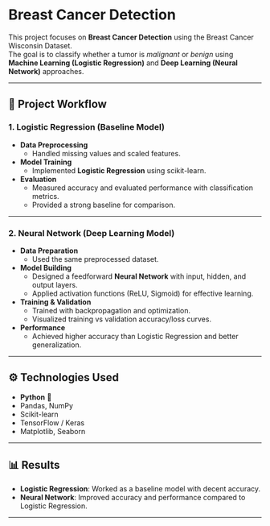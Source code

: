 # Breast Cancer Detection 

This project focuses on **Breast Cancer Detection** using the Breast Cancer Wisconsin Dataset.  
The goal is to classify whether a tumor is *malignant* or *benign* using **Machine Learning (Logistic Regression)** and **Deep Learning (Neural Network)** approaches.

---

## 🔹 Project Workflow

### 1. Logistic Regression (Baseline Model)
- **Data Preprocessing**  
  - Handled missing values and scaled features.  
- **Model Training**  
  - Implemented **Logistic Regression** using scikit-learn.  
- **Evaluation**  
  - Measured accuracy and evaluated performance with classification metrics.  
  - Provided a strong baseline for comparison.

---

### 2. Neural Network (Deep Learning Model)
- **Data Preparation**  
  - Used the same preprocessed dataset.  
- **Model Building**  
  - Designed a feedforward **Neural Network** with input, hidden, and output layers.  
  - Applied activation functions (ReLU, Sigmoid) for effective learning.  
- **Training & Validation**  
  - Trained with backpropagation and optimization.  
  - Visualized training vs validation accuracy/loss curves.  
- **Performance**  
  - Achieved higher accuracy than Logistic Regression and better generalization.

---

## ⚙️ Technologies Used
- **Python** 🐍  
- Pandas, NumPy  
- Scikit-learn  
- TensorFlow / Keras  
- Matplotlib, Seaborn  

---

## 📊 Results
- **Logistic Regression**: Worked as a baseline model with decent accuracy.  
- **Neural Network**: Improved accuracy and performance compared to Logistic Regression.  

 



---
